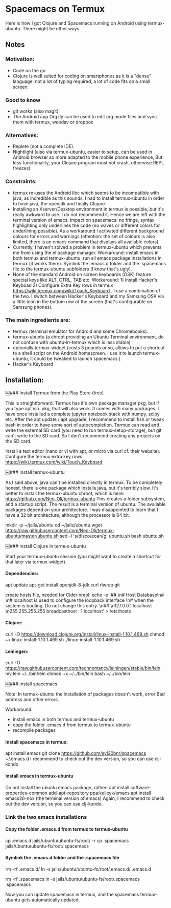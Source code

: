 # Spacemacs on Termux

Here is how I got Clojure and Spacemacs running on Android using termux-ubuntu. There might be other ways.

## Notes

### Motivation:
- Code on the go
- Clojure is well suited for coding on smartphones as it is a "dense" language: not a lot of typing required, a lot of code fits on a small screen.

### Good to know
- git works (also magit)
- The Android app Orgzly can be used to edit org mode files and sync them with termux, webdav or dropbox
                                                                                                                                         
### Alternatives:
- Replete (not a complete IDE).
- Nightlight (also via termux-ubuntu, easier to setup, can be used in Android browser so more adapted to the mobile phone experience, But: less functionality, your Clojure program must not crash, otherwise REPL freezes)

### Constraints:
- termux re-uses the Android libc which seems to be incompatible with java, as incredible as this sounds. I had to install termux-ubuntu in order to have java, the openjdk and finally Clojure.
- Installing an Xserver/Desktop environment in termux is possible, but it's really awkward to use. I do not recommend it. Hence we are left with the terminal version of emacs. Impact on spacemacs: no fringe, syntax highlighting only underlines the code (no waves or different colors for underlining possible). As a workaround I activated different background colours for errors and warnings (attention: the set of colours is also limited, there is an emacs command that displays all available colors).
- Currently, I haven't solved a problem in termux-ubuntu which prevents me from using the el package manager. Workaround: install emacs in both termux and termux-ubuntu, run all emacs package installations in termux (it works there). Symlink the .emacs.d folder and the .spacemacs file to the termux-ubuntu subfolders (I know that's ugly).
- None of the standard Android on screen keyboards (OSK) feature special keys like ALT, CTRL, TAB etc. Workaround: 1) install Hacker's Keyboad 2) Configure Extra Key rows in termux https://wiki.termux.com/wiki/Touch_Keyboard . I use a combination of the two. I switch between Hacker's Keyboard and my Samsung OSK via a little icon in the bottom row of the screen (that's configurable on Samsung phones).

### The main ingredients are:
- termux (terminal emulator for Android and some Chromebooks).
- termux-ubuntu (a chroot providing an Ubuntu Terminal environment, do not confuse with ubuntu-in-termux which is less stable)
- optionally termux-widget (costs 3 pounds or so, allows to put a shortcut to a shell script on the Android homescreen. I use it to launch termux-ubuntu, it could be tweaked to launch spacemacs.). 
- Hacker's Keyboard

## Installation:

￼### Install Termux from the Play Store (free)

This is straightforward. Termux has it's own package manager pkg, but if you type apt iso. pkg, that will also work.
It comes with many packages. I have once installed a complete jupyter notebook stack with numpy, scipy etc. 
After the apt update / apt upgrade, I recommend to install fish or tweak bash in order to have some sort of autocompletion.
Termux can read and write the external SD card (you need to run termux-setup-storage), but git can't write to the SD card. So I don't recommend creating any projects on the SD card.

Install a text editor (nano or vi with apt, or micro via curl cf. their website).
Configure the termux extra key rows https://wiki.termux.com/wiki/Touch_Keyboard

￼### Install termux-ubuntu

As I said above, java can't be installed directly in termux. To be completely honest, there is one package which installs java, but it's terribly slow. It's better to install the termux-ubuntu chroot, which is here: 
https://github.com/Neo-Oli/termux-ubuntu
This creates a folder subsystem, and a startup script. The result is a terminal version of ubuntu. The available packages depend on your architecture. I was disappointed to learn that I have a 32 bit architecture, although the processor is 64 bit. 

mkdir -p ~/jails/ubuntu 
cd ~/jails/ubuntu
wget https://raw.githubusercontent.com/Neo-Oli/termux-ubuntu/master/ubuntu.sh 
sed -i 's/disco/eoan/g' ubuntu.sh
bash ubuntu.sh


￼### Install Clojure in termux-ubuntu

Start your termux-ubuntu session (you might want to create a shortcut for that later via termux-widget).

#### Dependencies:
apt update 
apt-get install openjdk-8-jdk curl rlwrap git

create hosts file, needed for Cider nrepl:
echo -e '## \n# Host Database\n# \n# localhost is used to configure the loopback interface \n# when the system is booting. Do not change this entry. \n## \n127.0.0.1 localhost \n255.255.255.255 broadcasthost ::1 localhost' > /etc/hosts

#### Clojure:
curl -O https://download.clojure.org/install/linux-install-1.10.1.469.sh
chmod +x linux-install-1.10.1.469.sh
./linux-install-1.10.1.469.sh

#### Leiningen:
curl -O https://raw.githubusercontent.com/technomancy/leiningen/stable/bin/lein
mv lein ~/../bin/lein
chmod +x ~/../bin/lein
bash ~/../bin/lein


￼### install spacemacs 

Note: In termux-ubuntu the installation of packages doesn't work, error Bad address and other errors.

Workaround:
- install emacs in both termux and termux-ubuntu
- copy the folder .emacs.d from  termux to termux-ubuntu
- recompile packages

#### Install spacemacs in termux:
apt install emacs
git clone https://github.com/syl20bnr/spacemacs ~/.emacs.d 
I recommend to check out the dev version, so you can use clj-kondo

#### Install emacs in termux-ubuntu
Do not install the ubuntu emacs package, rather:
apt install software-properties-common
add-apt-repository ppa:kelleyk/emacs
apt install emacs26-nox (the terminal version of emacs)
Again, I recommend to check out the dev version, so you can use clj-kondo.


### Link the two emacs installations
#### Copy the folder .emacs.d from  termux to termux-ubuntu
cp .emacs.d jails/ubuntu/ubuntu-fs/root/ -r
cp .spacemacs jails/ubuntu/ubuntu-fs/root/.spacemacs

#### Symlink the .emacs.d folder and the .spacemacs file
rm -rf .emacs.d/
ln -s jails/ubuntu/ubuntu-fs/root/.emacs.d/ .emacs.d

rm -rf .spacemacs
ln -s jails/ubuntu/ubuntu-fs/root/.spacemacs  .spacemacs

Now you can update spacemacs in termux, and the spacemacs termux-ubuntu gets automatically updated.

